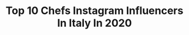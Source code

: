 ---
title: Top 10 Chefs Instagram Influencers In Italy In 2020
description: Identify the most popular Instagram accounts on inBeat.
platform: Instagram
profiles:
  - username: "giulialoscodalcollo"
    fullname: >-
      Giulia Losco Dal Collo
    location: "Italy"
    followers: 37050
    engagement: 2200
    commentsToLikes: 0.028480
    avatar: "https://scontent-lhr8-1.cdninstagram.com/v/t51.2885-19/s320x320/41085301_277703559622034_797372412353052672_n.jpg?_nc_ht=scontent-lhr8-1.cdninstagram.com&_nc_ohc=4S3zcqx_-kYAX_pRLsz&oh=92afee8d6c348d0802df05f189dd1666&oe=5EBC640E"
    verified: false
    hashtags: "#quarantineandchill, #quarantenamood, #andr, #girlpower"
  - username: "marcorissa"
    fullname: >-
      Marco RISSA!
    location: "Italy"
    followers: 31949
    engagement: 1835
    commentsToLikes: 0.030255
    avatar: "https://scontent-lhr8-1.cdninstagram.com/v/t51.2885-19/s320x320/60904834_2250372818341931_5600361797472223232_n.jpg?_nc_ht=scontent-lhr8-1.cdninstagram.com&_nc_ohc=s3vw3fO1j8YAX9f9UUd&oh=c65a8a701adada8394935c9bd90b0d9c&oe=5EB8E655"
    verified: false
    hashtags: "#seatmusicawards19, #milanoforum, #rome, #gibsonguitars"
  - username: "mattia_trani.official"
    fullname: >-
      ᴍᴀᴛᴛɪᴀ ᴛʀᴀɴɪ
    location: "Italy"
    followers: 30178
    engagement: 374
    commentsToLikes: 0.067053
    avatar: "https://scontent-lhr8-1.cdninstagram.com/v/t51.2885-19/s320x320/54511467_359586457984239_7634263708184608768_n.jpg?_nc_ht=scontent-lhr8-1.cdninstagram.com&_nc_ohc=NGl0vgjjJqMAX8SEeaa&oh=38fd5c3c9a0ffe9c99cc362ebe51b046&oe=5EBB2145"
    verified: true
    hashtags: "#studio, #musician, #techno, #rave"
  - username: "notordinarychef"
    fullname: >-
      Roberto Valbuzzi
    location: "Italy"
    followers: 403848
    engagement: 757
    commentsToLikes: 0.014722
    avatar: "https://scontent-ams4-1.cdninstagram.com/v/t51.2885-19/s320x320/60841534_319334962292869_140180993737752576_n.jpg?_nc_ht=scontent-ams4-1.cdninstagram.com&_nc_ohc=XFnbycEpRA8AX_qhHvI&oh=0f15e8e2ebb405f13f7ceb46a3e523b5&oe=5EBA40D0"
    verified: true
    hashtags: "#goodmorning, #cortesiepergliospiti, #nonnagisella, #daddylife"
  - username: "rubinarovini_official"
    fullname: >-
      Rubina Rovini
    location: "Italy"
    followers: 76119
    engagement: 300
    commentsToLikes: 0.037430
    avatar: "https://scontent-ams4-1.cdninstagram.com/v/t51.2885-19/s320x320/27892442_1600876656661270_4982697542702596096_n.jpg?_nc_ht=scontent-ams4-1.cdninstagram.com&_nc_ohc=yI7SgPeNrvYAX9yKanl&oh=2dfc7aab1c33c66bcb4d605be5ce0193&oe=5EBA2E17"
    verified: true
    hashtags: "#rubinarovinichef, #iosonoitalia, #ad, #eating"
  - username: "chefdiiorio"
    fullname: >-
      Chef Giuseppe Di Iorio
    location: "Italy"
    followers: 22032
    engagement: 378
    commentsToLikes: 0.047716
    avatar: "https://scontent-ams4-1.cdninstagram.com/v/t51.2885-19/s320x320/42905771_1755733071202711_1732086024722448384_n.jpg?_nc_ht=scontent-ams4-1.cdninstagram.com&_nc_ohc=7e0IGjh4a78AX8NbKMP&oh=98bdbeb0dc84a615a5b6cdd20b17acd9&oe=5EB9A517"
    verified: false
    hashtags: "#rockstar, #hotelpalazzomanfredi, #lavoroepassione, #celtic"
  - username: "chiaracarcano"
    fullname: >-
      Chiara Carcano
    location: "Italy"
    followers: 393284
    engagement: 429
    commentsToLikes: 0.009948
    avatar: "https://scontent-amt2-1.cdninstagram.com/v/t51.2885-19/s320x320/65203111_2460031324215083_9222741784763826176_n.jpg?_nc_ht=scontent-amt2-1.cdninstagram.com&_nc_ohc=X4j0_Rz8v4IAX8VKaQK&oh=a7b48ff8ec29752aad5c98b776f0608c&oe=5EB9E0DC"
    verified: true
    hashtags: "#andratuttobene, #cheminchiaguaddi, #lacasadicarta, #cosifantutte3"
  - username: "monafstevens"
    fullname: >-
      Mona Francesca Stevens
    location: "Italy"
    followers: 21470
    engagement: 1832
    commentsToLikes: 0.018490
    avatar: "https://scontent-lhr8-1.cdninstagram.com/v/t51.2885-19/s320x320/80825778_210638606635307_8093250915894558720_n.jpg?_nc_ht=scontent-lhr8-1.cdninstagram.com&_nc_ohc=RiHCTObj_NgAX_if17A&oh=af82443619e1df63df02cf08c6a66382&oe=5EBA3412"
    verified: false
    hashtags: "#curlyblondehair, #curlyblondes, #scarlethillbeautylaunch, #curlyhairtutorial"
  - username: "tatiana_glonza"
    fullname: >-
      БЬЮТИ БОСС
    location: "Italy"
    followers: 7674
    engagement: 530
    commentsToLikes: 0.057735
    avatar: "https://scontent-lhr8-1.cdninstagram.com/v/t51.2885-19/s320x320/87222102_198103368265071_5175912912870440960_n.jpg?_nc_ht=scontent-lhr8-1.cdninstagram.com&_nc_ohc=5UYtjV8-688AX9qDzFE&oh=9faa8b04872be877090d82251f170966&oe=5EBB75D7"
    verified: false
    hashtags: "#bali, #fliptheswitch"
  - username: "alessia_dessert"
    fullname: >-
      Alessia 🍰
    location: "Italy"
    followers: 6759
    engagement: 1447
    commentsToLikes: 0.202853
    avatar: "https://scontent-lhr8-1.cdninstagram.com/v/t51.2885-19/s320x320/49538207_236435850580684_6194928538462715904_n.jpg?_nc_ht=scontent-lhr8-1.cdninstagram.com&_nc_ohc=LYXLfxIsRZUAX-kpPyk&oh=ae0ac0195c46ef07c9bf05fa2bc7d0bd&oe=5EBA86FE"
    verified: false
    hashtags: "#fiocchidineve, #brioches, #chocolatetart, #ruby"
---